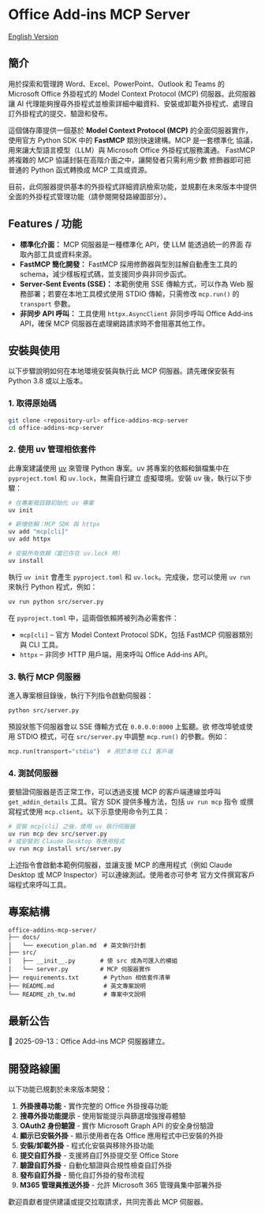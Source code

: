 # Office Add‑ins MCP Server
[English Version](./README.md)

## 簡介

用於探索和管理跨 Word、Excel、PowerPoint、Outlook 和 Teams 的 Microsoft Office 外掛程式的 Model Context Protocol (MCP) 伺服器。此伺服器讓 AI 代理能夠搜尋外掛程式並檢索詳細中繼資料、安裝或卸載外掛程式、處理自訂外掛程式的提交、驗證和發布。

這個儲存庫提供一個基於 **Model Context Protocol (MCP)** 的全面伺服器實作，
使用官方 Python SDK 中的 **FastMCP** 類別快速建構。MCP 是一套標準化
協議，用來讓大型語言模型（LLM）與 Microsoft Office 外掛程式服務溝通。
FastMCP 將複雜的 MCP 協議封裝在高階介面之中，讓開發者只需利用少數
修飾器即可把普通的 Python 函式轉換成 MCP 工具或資源。

目前，此伺服器提供基本的外掛程式詳細資訊檢索功能，並規劃在未來版本中提供全面的外掛程式管理功能（請參閱開發路線圖部分）。

## Features / 功能

- **標準化介面：** MCP 伺服器是一種標準化 API，使 LLM 能透過統一的界面
  存取內部工具或資料來源。
- **FastMCP 簡化開發：** FastMCP 採用修飾器與型別註解自動產生工具的
  schema，減少樣板程式碼，並支援同步與非同步函式。
- **Server‑Sent Events (SSE)：** 本範例使用 SSE 傳輸方式，可以作為 Web
  服務部署；若要在本地工具模式使用 STDIO 傳輸，只需修改
  `mcp.run()` 的 `transport` 參數。
- **非同步 API 呼叫：** 工具使用 `httpx.AsyncClient` 非同步呼叫
  Office Add‑ins API，確保 MCP 伺服器在處理網路請求時不會阻塞其他工作。

## 安裝與使用

以下步驟說明如何在本地環境安裝與執行此 MCP 伺服器。請先確保安裝有
Python 3.8 或以上版本。

### 1. 取得原始碼

```bash
git clone <repository-url> office-addins-mcp-server
cd office-addins-mcp-server
```

### 2. 使用 uv 管理相依套件

此專案建議使用 [uv](https://docs.astral.sh/uv/) 來管理 Python 專案。uv
將專案的依賴和鎖檔集中在 `pyproject.toml` 和 `uv.lock`，無需自行建立
虛擬環境。安裝 uv 後，執行以下步驟：

```bash
# 在專案根目錄初始化 uv 專案
uv init

# 新增依賴：MCP SDK 與 httpx
uv add "mcp[cli]"
uv add httpx

# 安裝所有依賴（當已存在 uv.lock 時）
uv install
```

執行 `uv init` 會產生 `pyproject.toml` 和 `uv.lock`。完成後，您可以使用
`uv run` 來執行 Python 程式，例如：

```bash
uv run python src/server.py
```

在 `pyproject.toml` 中，這兩個依賴將被列為必需套件：

* `mcp[cli]` – 官方 Model Context Protocol SDK，包括 FastMCP 伺服器類別與
  CLI 工具。
* `httpx` – 非同步 HTTP 用戶端，用來呼叫 Office Add‑ins API。

### 3. 執行 MCP 伺服器

進入專案根目錄後，執行下列指令啟動伺服器：

```bash
python src/server.py
```

預設狀態下伺服器會以 SSE 傳輸方式在 `0.0.0.0:8000` 上監聽。欲
修改埠號或使用 STDIO 模式，可在 `src/server.py` 中調整
`mcp.run()` 的參數。例如：

```python
mcp.run(transport="stdio")  # 用於本地 CLI 客戶端
```

### 4. 測試伺服器

要驗證伺服器是否正常工作，可以透過支援 MCP 的客戶端連線並呼叫
`get_addin_details` 工具。官方 SDK 提供多種方法，包括 `uv run mcp` 指令
或撰寫程式使用 `mcp.client`。以下示意使用命令列工具：

```bash
# 安裝 mcp[cli] 之後，使用 uv 執行伺服器
uv run mcp dev src/server.py
# 或安裝到 Claude Desktop 等應用程式
uv run mcp install src/server.py
```

上述指令會啟動本範例伺服器，並讓支援 MCP 的應用程式（例如
Claude Desktop 或 MCP Inspector）可以連線測試。使用者亦可參考
官方文件撰寫客戶端程式來呼叫工具。

## 專案結構

```text
office-addins-mcp-server/
├── docs/
│   └── execution_plan.md  # 英文執行計劃
├── src/
│   ├── __init__.py       # 使 src 成為可匯入的模組
│   └── server.py         # MCP 伺服器實作
├── requirements.txt       # Python 相依套件清單
├── README.md              # 英文專案說明
└── README_zh_tw.md        # 專案中文說明
```

## 最新公告

🎉 2025-09-13：Office Add-ins MCP 伺服器建立。

## 開發路線圖

以下功能已規劃於未來版本開發：

1. **外掛搜尋功能** - 實作完整的 Office 外掛搜尋功能
2. **搜尋外掛功能提示** - 使用智能提示與篩選增強搜尋體驗
3. **OAuth2 身份驗證** - 實作 Microsoft Graph API 的安全身份驗證
4. **顯示已安裝外掛** - 顯示使用者在各 Office 應用程式中已安裝的外掛
5. **安裝/卸載外掛** - 程式化安裝與移除外掛功能
6. **提交自訂外掛** - 支援將自訂外掛提交至 Office Store
7. **驗證自訂外掛** - 自動化驗證與合規性檢查自訂外掛
8. **發布自訂外掛** - 簡化自訂外掛的發布流程
9. **M365 管理員推送外掛** - 允許 Microsoft 365 管理員集中部署外掛

歡迎貢獻者提供建議或提交拉取請求，共同完善此 MCP 伺服器。
